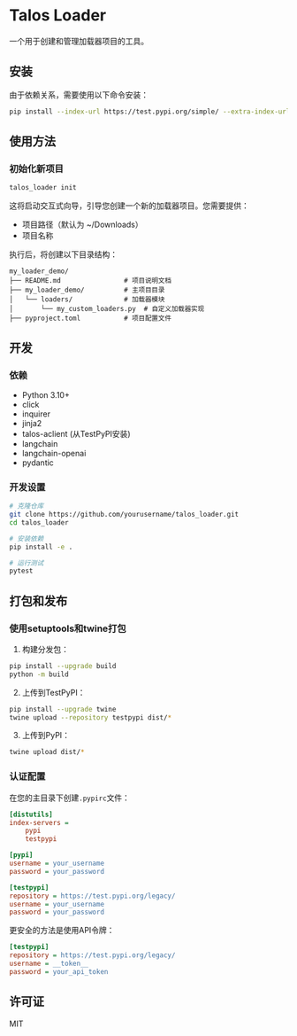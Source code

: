 # Talos Loader

一个用于创建和管理加载器项目的工具。

## 安装

由于依赖关系，需要使用以下命令安装：

```bash
pip install --index-url https://test.pypi.org/simple/ --extra-index-url https://pypi.org/simple/ talos_loader
```


## 使用方法

### 初始化新项目

```bash
talos_loader init
```

这将启动交互式向导，引导您创建一个新的加载器项目。您需要提供：
- 项目路径（默认为 ~/Downloads）
- 项目名称

执行后，将创建以下目录结构：

```
my_loader_demo/
├── README.md                # 项目说明文档
├── my_loader_demo/          # 主项目目录
│   └── loaders/             # 加载器模块
│       └── my_custom_loaders.py  # 自定义加载器实现
├── pyproject.toml           # 项目配置文件
```

## 开发

### 依赖

- Python 3.10+
- click
- inquirer
- jinja2
- talos-aclient (从TestPyPI安装)
- langchain
- langchain-openai
- pydantic

### 开发设置

```bash
# 克隆仓库
git clone https://github.com/yourusername/talos_loader.git
cd talos_loader

# 安装依赖
pip install -e .

# 运行测试
pytest
```

## 打包和发布

### 使用setuptools和twine打包

1. 构建分发包：

```bash
pip install --upgrade build
python -m build
```

2. 上传到TestPyPI：

```bash
pip install --upgrade twine
twine upload --repository testpypi dist/*
```

3. 上传到PyPI：

```bash
twine upload dist/*
```

### 认证配置

在您的主目录下创建`.pypirc`文件：

```ini
[distutils]
index-servers =
    pypi
    testpypi

[pypi]
username = your_username
password = your_password

[testpypi]
repository = https://test.pypi.org/legacy/
username = your_username
password = your_password
```

更安全的方法是使用API令牌：

```ini
[testpypi]
repository = https://test.pypi.org/legacy/
username = __token__
password = your_api_token
```

## 许可证

MIT

